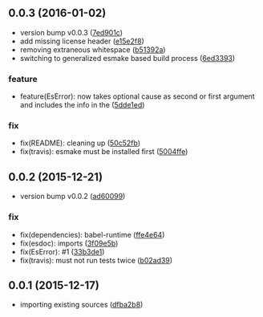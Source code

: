 <a name="0.0.3"></a>
## 0.0.3 (2016-01-02)


* version bump v0.0.3 ([7ed901c](https://github.com/coldrye-es/esbases/commit/7ed901c))
* add missing license header ([e15e2f8](https://github.com/coldrye-es/esbases/commit/e15e2f8))
* removing extraneous whitespace ([b51392a](https://github.com/coldrye-es/esbases/commit/b51392a))
* switching to generalized esmake based build process ([6ed3393](https://github.com/coldrye-es/esbases/commit/6ed3393))

### feature

* feature(EsError): now takes optional cause as second or first argument and includes the info in the  ([5dde1ed](https://github.com/coldrye-es/esbases/commit/5dde1ed))

### fix

* fix(README): cleaning up ([50c52fb](https://github.com/coldrye-es/esbases/commit/50c52fb))
* fix(travis): esmake must be installed first ([5004ffe](https://github.com/coldrye-es/esbases/commit/5004ffe))


<a name="0.0.2"></a>
## 0.0.2 (2015-12-21)


* version bump v0.0.2 ([ad60099](https://github.com/coldrye-es/esbases/commit/ad60099))

### fix

* fix(dependencies): babel-runtime ([ffe4e64](https://github.com/coldrye-es/esbases/commit/ffe4e64))
* fix(esdoc): imports ([3f09e5b](https://github.com/coldrye-es/esbases/commit/3f09e5b))
* fix(EsError): #1 ([33b3de1](https://github.com/coldrye-es/esbases/commit/33b3de1))
* fix(travis): must not run tests twice ([b02ad39](https://github.com/coldrye-es/esbases/commit/b02ad39))


<a name="0.0.1"></a>
## 0.0.1 (2015-12-17)


* importing existing sources ([dfba2b8](https://github.com/coldrye-es/esbases/commit/dfba2b8))

